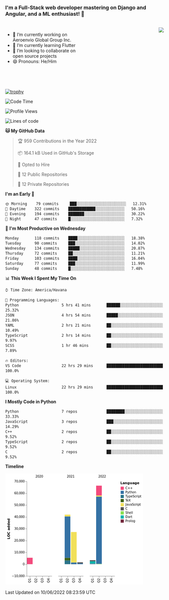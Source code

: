 ### I'm a Full-Stack web developer mastering on Django and Angular, and a ML enthusiast!  👋

<br/>

<img align="right" height="250"  src="https://media1.giphy.com/media/qgQUggAC3Pfv687qPC/giphy.gif?cid=ecf05e470ttfxgsj072btembitu1zn4ti3t3cdyg4jo5b3by&rid=giphy.gif&ct=g" />

 <div style="width:50%">
    <ul>
      <li>🔭 I’m currently working on Aeroenvio Global Group Inc.</li>
      <li>🌱 I’m currently learning Flutter</li>
      <li>👯 I’m looking to collaborate on open source projects</li>
      <li>😄 Pronouns: He/Him</li>
<!--       <li>⚡ Fun fact: I started my first professional project for a company as web dev without knowing any JS </li> -->
    </ul>
  </div>
  
<br/><br/><br/>

[![trophy](https://github-profile-trophy.vercel.app/?username=dfg-98&row=3&column=3&theme=monokai)](https://github.com/ryo-ma/github-profile-trophy)


<!--START_SECTION:waka-->
![Code Time](http://img.shields.io/badge/Code%20Time-245%20hrs%2050%20mins-blue)

![Profile Views](http://img.shields.io/badge/Profile%20Views-1-blue)

![Lines of code](https://img.shields.io/badge/From%20Hello%20World%20I%27ve%20Written-146%20Thousand%20lines%20of%20code-blue)

**🐱 My GitHub Data** 

> 🏆 959 Contributions in the Year 2022
 > 
> 📦 164.1 kB Used in GitHub's Storage 
 > 
> 💼 Opted to Hire
 > 
> 📜 12 Public Repositories 
 > 
> 🔑 12 Private Repositories  
 > 
**I'm an Early 🐤** 

```text
🌞 Morning    79 commits     ███░░░░░░░░░░░░░░░░░░░░░░   12.31% 
🌆 Daytime    322 commits    ████████████░░░░░░░░░░░░░   50.16% 
🌃 Evening    194 commits    ███████░░░░░░░░░░░░░░░░░░   30.22% 
🌙 Night      47 commits     █░░░░░░░░░░░░░░░░░░░░░░░░   7.32%

```
📅 **I'm Most Productive on Wednesday** 

```text
Monday       118 commits    ████░░░░░░░░░░░░░░░░░░░░░   18.38% 
Tuesday      90 commits     ███░░░░░░░░░░░░░░░░░░░░░░   14.02% 
Wednesday    134 commits    █████░░░░░░░░░░░░░░░░░░░░   20.87% 
Thursday     72 commits     ██░░░░░░░░░░░░░░░░░░░░░░░   11.21% 
Friday       103 commits    ████░░░░░░░░░░░░░░░░░░░░░   16.04% 
Saturday     77 commits     ███░░░░░░░░░░░░░░░░░░░░░░   11.99% 
Sunday       48 commits     █░░░░░░░░░░░░░░░░░░░░░░░░   7.48%

```


📊 **This Week I Spent My Time On** 

```text
⌚︎ Time Zone: America/Havana

💬 Programming Languages: 
Python                   5 hrs 41 mins       ██████░░░░░░░░░░░░░░░░░░░   25.32% 
JSON                     4 hrs 54 mins       █████░░░░░░░░░░░░░░░░░░░░   21.86% 
YAML                     2 hrs 21 mins       ██░░░░░░░░░░░░░░░░░░░░░░░   10.49% 
TypeScript               2 hrs 14 mins       ██░░░░░░░░░░░░░░░░░░░░░░░   9.97% 
SCSS                     1 hr 46 mins        ██░░░░░░░░░░░░░░░░░░░░░░░   7.89%

🔥 Editors: 
VS Code                  22 hrs 29 mins      █████████████████████████   100.0%

💻 Operating System: 
Linux                    22 hrs 29 mins      █████████████████████████   100.0%

```

**I Mostly Code in Python** 

```text
Python                   7 repos             ████████░░░░░░░░░░░░░░░░░   33.33% 
JavaScript               3 repos             ███░░░░░░░░░░░░░░░░░░░░░░   14.29% 
C++                      2 repos             ██░░░░░░░░░░░░░░░░░░░░░░░   9.52% 
TypeScript               2 repos             ██░░░░░░░░░░░░░░░░░░░░░░░   9.52% 
C                        2 repos             ██░░░░░░░░░░░░░░░░░░░░░░░   9.52%

```


**Timeline**

![Chart not found](https://raw.githubusercontent.com/dfg-98/dfg-98/main/charts/bar_graph.png) 


 Last Updated on 10/06/2022 08:23:59 UTC
<!--END_SECTION:waka-->
